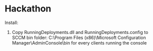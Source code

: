 # Hackathon

Install:

1) Copy RunningDeployments.dll and RunningDeployments.config to SCCM bin folder: C:\Program Files (x86)\Microsoft Configuration Manager\AdminConsole\bin
for every clients running the console


